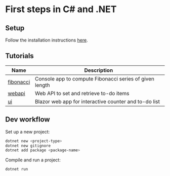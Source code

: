# First steps in C# and .NET

## Setup

Follow the installation instructions [here](<https://learn.microsoft.com/en-us/dotnet/csharp/tour-of-csharp/tutorials/local-environment>).

## Tutorials

| Name | Description |
|---|---|
| [fibonacci] | Console app to compute Fibonacci series of given length |
| [webapi] | Web API to set and retrieve to-do items |
| [ui] | Blazor web app for interactive counter and to-do list |

[fibonacci]: <https://learn.microsoft.com/en-us/dotnet/csharp/tour-of-csharp/tutorials/>
[webapi]: <https://learn.microsoft.com/en-us/aspnet/core/tutorials/first-web-api?view=aspnetcore-6.0>
[ui]: <https://learn.microsoft.com/en-gb/training/modules/build-blazor-webassembly-visual-studio-code/>

## Dev workflow

Set up a new project:

```bash
dotnet new <project-type>
dotnet new gitignore
dotnet add package <package-name>
```

Compile and run a project:

```bash
dotnet run
```
